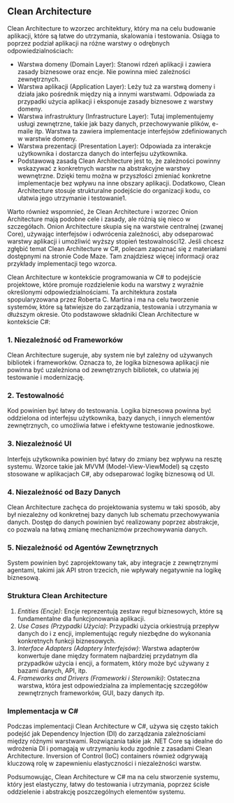 ## Clean Architecture
Clean Architecture to wzorzec architektury, który ma na celu budowanie aplikacji, które są łatwe do utrzymania, skalowania i testowania. Osiąga to poprzez podział aplikacji na różne warstwy o odrębnych odpowiedzialnościach:

* Warstwa domeny (Domain Layer): Stanowi rdzeń aplikacji i zawiera zasady biznesowe oraz encje. Nie powinna mieć zależności zewnętrznych.
* Warstwa aplikacji (Application Layer): Leży tuż za warstwą domeny i działa jako pośrednik między nią a innymi warstwami. Odpowiada za przypadki użycia aplikacji i eksponuje zasady biznesowe z warstwy domeny.
* Warstwa infrastruktury (Infrastructure Layer): Tutaj implementujemy usługi zewnętrzne, takie jak bazy danych, przechowywanie plików, e-maile itp. Warstwa ta zawiera implementacje interfejsów zdefiniowanych w warstwie domeny.
* Warstwa prezentacji (Presentation Layer): Odpowiada za interakcje użytkownika i dostarcza danych do interfejsu użytkownika.
* Podstawową zasadą Clean Architecture jest to, że zależności powinny wskazywać z konkretnych warstw na abstrakcyjne warstwy wewnętrzne. Dzięki temu można w przyszłości zmieniać konkretne implementacje bez wpływu na inne obszary aplikacji. Dodatkowo, Clean Architecture stosuje strukturalne podejście do organizacji kodu, co ułatwia jego utrzymanie i testowanie1.

Warto również wspomnieć, że Clean Architecture i wzorzec Onion Architecture mają podobne cele i zasady, ale różnią się nieco w szczegółach. Onion Architecture skupia się na warstwie centralnej (zwanej Core), używając interfejsów i odwrócenia zależności, aby odseparować warstwy aplikacji i umożliwić wyższy stopień testowalności12.
Jeśli chcesz zgłębić temat Clean Architecture w C#, polecam zapoznać się z materiałami dostępnymi na stronie Code Maze. Tam znajdziesz więcej informacji oraz przykłady implementacji tego wzorca.


Clean Architecture w kontekście programowania w C# to podejście projektowe, które promuje rozdzielenie kodu na warstwy z wyraźnie określonymi odpowiedzialnościami. Ta architektura została spopularyzowana przez Roberta C. Martina i ma na celu tworzenie systemów, które są łatwiejsze do zarządzania, testowania i utrzymania w dłuższym okresie. Oto podstawowe składniki Clean Architecture w kontekście C#:

### 1. Niezależność od Frameworków
Clean Architecture sugeruje, aby system nie był zależny od używanych bibliotek i frameworków. Oznacza to, że logika biznesowa aplikacji nie powinna być uzależniona od zewnętrznych bibliotek, co ułatwia jej testowanie i modernizację.

### 2. Testowalność
Kod powinien być łatwy do testowania. Logika biznesowa powinna być oddzielona od interfejsu użytkownika, bazy danych, i innych elementów zewnętrznych, co umożliwia łatwe i efektywne testowanie jednostkowe.

### 3. Niezależność UI
Interfejs użytkownika powinien być łatwy do zmiany bez wpływu na resztę systemu. Wzorce takie jak MVVM (Model-View-ViewModel) są często stosowane w aplikacjach C#, aby odseparować logikę biznesową od UI.

### 4. Niezależność od Bazy Danych
Clean Architecture zachęca do projektowania systemu w taki sposób, aby był niezależny od konkretnej bazy danych lub schematu przechowywania danych. Dostęp do danych powinien być realizowany poprzez abstrakcje, co pozwala na łatwą zmianę mechanizmów przechowywania danych.

### 5. Niezależność od Agentów Zewnętrznych
System powinien być zaprojektowany tak, aby integracje z zewnętrznymi agentami, takimi jak API stron trzecich, nie wpływały negatywnie na logikę biznesową.

### Struktura Clean Architecture
1. *Entities (Encje)*: Encje reprezentują zestaw reguł biznesowych, które są fundamentalne dla funkcjonowania aplikacji.
2. *Use Cases (Przypadki Użycia)*: Przypadki użycia orkiestrują przepływ danych do i z encji, implementując reguły niezbędne do wykonania konkretnych funkcji biznesowych.
3. *Interface Adapters (Adaptery Interfejsów)*: Warstwa adapterów konwertuje dane między formatem najbardziej przydatnym dla przypadków użycia i encji, a formatem, który może być używany z bazami danych, API, itp.
4. *Frameworks and Drivers (Frameworki i Sterowniki)*: Ostateczna warstwa, która jest odpowiedzialna za implementację szczegółów zewnętrznych frameworków, GUI, bazy danych itp.

### Implementacja w C#
Podczas implementacji Clean Architecture w C#, używa się często takich podejść jak Dependency Injection (DI) do zarządzania zależnościami między różnymi warstwami. Rozwiązania takie jak .NET Core są idealne do wdrożenia DI i pomagają w utrzymaniu kodu zgodnie z zasadami Clean Architecture. Inversion of Control (IoC) containers również odgrywają kluczową rolę w zapewnieniu elastyczności i niezależności warstw.

Podsumowując, Clean Architecture w C# ma na celu stworzenie systemu, który jest elastyczny, łatwy do testowania i utrzymania, poprzez ścisłe oddzielenie i abstrakcję poszczególnych elementów systemu.

